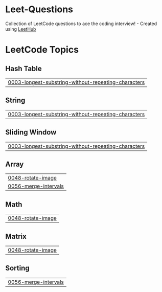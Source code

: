 # Leet-Questions
Collection of LeetCode questions to ace the coding interview! - Created using [LeetHub](https://github.com/QasimWani/LeetHub)

<!---LeetCode Topics Start-->
# LeetCode Topics
## Hash Table
|  |
| ------- |
| [0003-longest-substring-without-repeating-characters](https://github.com/ankushbisht01/Leet-Questions/tree/master/0003-longest-substring-without-repeating-characters) |
## String
|  |
| ------- |
| [0003-longest-substring-without-repeating-characters](https://github.com/ankushbisht01/Leet-Questions/tree/master/0003-longest-substring-without-repeating-characters) |
## Sliding Window
|  |
| ------- |
| [0003-longest-substring-without-repeating-characters](https://github.com/ankushbisht01/Leet-Questions/tree/master/0003-longest-substring-without-repeating-characters) |
## Array
|  |
| ------- |
| [0048-rotate-image](https://github.com/ankushbisht01/Leet-Questions/tree/master/0048-rotate-image) |
| [0056-merge-intervals](https://github.com/ankushbisht01/Leet-Questions/tree/master/0056-merge-intervals) |
## Math
|  |
| ------- |
| [0048-rotate-image](https://github.com/ankushbisht01/Leet-Questions/tree/master/0048-rotate-image) |
## Matrix
|  |
| ------- |
| [0048-rotate-image](https://github.com/ankushbisht01/Leet-Questions/tree/master/0048-rotate-image) |
## Sorting
|  |
| ------- |
| [0056-merge-intervals](https://github.com/ankushbisht01/Leet-Questions/tree/master/0056-merge-intervals) |
<!---LeetCode Topics End-->